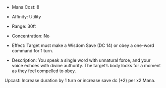 - Mana Cost: 8
    
- Affinity: Utility
    
- Range: 30ft
    
- Concentration: No
    
- Effect: Target must make a Wisdom Save (DC 14) or obey a one-word command for 1 turn.
    
- Description: You speak a single word with unnatural force, and your voice echoes with divine authority. The target’s body locks for a moment as they feel compelled to obey.
    

Upcast: Increase duration by 1 turn or increase save dc (+2) per x2 Mana.